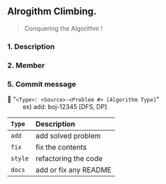 ## Alrogithm Climbing.

> Conquering the Algorithm !
  
### 1. Description

### 2. Member

### 5. Commit message 

📌 "`<Type>: <Source>-<Problem #> [Algorithm Type]`"
<br>&nbsp;&nbsp;&nbsp;&nbsp;&nbsp;&nbsp;&nbsp;&nbsp;
ex) add: boj-12345 [DFS, DP]

|`Type`|Description|
|:---|:---|
|`add`| add solved problem |
|`fix`| fix the contents |
|`style`| refactoring the code |
|`docs`| add or fix any README |
